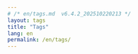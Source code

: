 ```yaml
---
# /* en/tags.md  v6.4.2_202510220213 */
layout: tags
title: "Tags"
lang: en
permalink: /en/tags/
---
```

